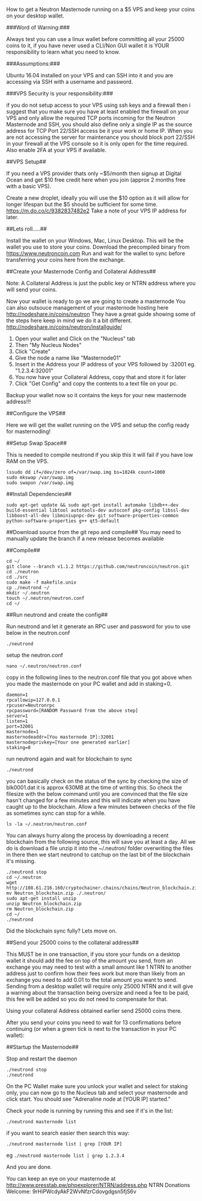 How to get a Neutron Masternode running on a $5 VPS and keep your coins on your desktop wallet.

###Word of Warning:###

Always test you can use a linux wallet before committing all your 25000 coins to it, if you have 
never used a CLI/Non GUI wallet it is YOUR responsibility to learn what you need to know.

###Assumptions:###  

Ubuntu 16.04 installed on your VPS and can SSH into it and you are accessing via SSH with a 
username and password.

###VPS Security is your responsibility:###

if you do not setup access to your VPS using ssh keys and a firewall then i suggest that you make 
sure you have at least enabled the firewall on your VPS and only allow the required TCP ports 
incoming for the Neutron Masternode and SSH, you should also define only a single IP as the 
source address for TCP Port 22/SSH access be it your work or home IP. When you are not accessing 
the server for maintenance you should block port 22/SSH in your firewall at the VPS console so 
it is only open for the time required. Also enable 2FA at your VPS if available.

##VPS Setup##

If you need a VPS provider thats only ~$5/month then signup at Digital Ocean and get $10 free 
credit here when you join (approx 2 months free with a basic VPS).

Create a new droplet, ideally you will use the $10 option as it will allow for longer lifespan 
but the $5 should be sufficient for some time. https://m.do.co/c/9382837482e2
Take a note of your VPS IP address for later.


##Lets roll.....##

Install the wallet on your Windows, Mac, Linux Desktop. This will be the wallet you use to store 
your coins.
Download the precompiled binary from https://www.neutroncoin.com
Run and wait for the wallet to sync before transferring your coins here from the exchange.

##Create your Masternode Config and Collateral Address##

Note: A Collateral Address is just the public key or NTRN address where you will send your coins.

Now your wallet is ready to go we are going to create a masternode
You can also outsouce management of your masternode hosting here http://nodeshare.in/coins/neutron
They have a great guide showing some of the steps here keep in mind we do it a bit different. 
http://nodeshare.in/coins/neutron/installguide/

1. Open your wallet and Click on the "Nucleus" tab
1. Then "My Nucleus Nodes"
1. Click "Create"
1. Give the node a name like "Masternode01"
1. Insert in the Address your IP address of your VPS followed by :32001 eg. "1.2.3.4:32001"
1. You now have your Collateral Address, copy that and store it for later
1. Click "Get Config" and copy the contents to a text file on your pc.


Backup your wallet now so it contains the keys for your new masternode address!!!

##Configure the VPS##

Here we will get the wallet running on the VPS and setup the config ready for masternoding!

##Setup Swap Space##

This is needed to compile neutrond if you skip this it will fail if you have low RAM on the VPS.

```
lssudo dd if=/dev/zero of=/var/swap.img bs=1024k count=1000
sudo mkswap /var/swap.img
sudo swapon /var/swap.img
```

##Install Dependencies##

```
sudo apt-get update && sudo apt-get install automake libdb++-dev build-essential libtool autotools-dev autoconf pkg-config libssl-dev libboost-all-dev libminiupnpc-dev git software-properties-common python-software-properties g++ qt5-default
```


##Download source from the git repo and compile##
You may need to manually update the branch if a new release becomes available

##Compile##

```
cd ~/
git clone --branch v1.1.2 https://github.com/neutroncoin/neutron.git
cd ./neutron
cd ./src
sudo make -f makefile.unix
cp ./neutrond ~/
mkdir ~/.neutron
touch ~/.neutron/neutron.conf
cd ~/
```


##Run neutrond and create the config##

Run neutrond and let it generate an RPC user and password for you to use below in the 
neutron.conf
```
./neutrond
```

setup the neutron.conf
```
nano ~/.neutron/neutron.conf
```

copy in the following lines to the neutron.conf file that you got above when you made the 
masternode on your PC wallet and add in staking=0.

```
daemon=1
rpcallowip=127.0.0.1
rpcuser=Neutronrpc
rpcpassword=[RANDOM Password from the above step]
server=1
listen=1
port=32001
masternode=1
masternodeaddr=[You masternode IP]:32001
masternodeprivkey=[Your one generated earlier]
staking=0
```

run neutrond again and wait for blockchain to sync
```
./neutrond
```

you can basically check on the status of the sync by checking the size of blk0001.dat it is 
approx 630MB at the time of writing this. So check the filesize with the below command until 
you are convinced that the file size hasn't changed for a few minutes and this will indicate 
when you have caught up to the blockchain. Allow a few minutes between checks of the file as 
sometimes sync can stop for a while.

```
ls -la ~/.neutron/neutron.conf
```

You can always hurry along the process by downloading a recent blockchain from the following 
source, this will save you at least a day. All we do is download a file unzip it into the ~/.neutron/ 
folder overwriting the files in there then we start neutrond to catchup on the last bit of the 
blockchain it's missing.
```
./neutrond stop
cd ~/.neutron
wget http://108.61.216.160/cryptochainer.chains/chains/Neutron_blockchain.zip
mv Neutron_blockchain.zip ./.neutron/
sudo apt-get install unzip
unzip Neutron_blockchain.zip
rm Neutron_blockchain.zip
cd ~/
./neutrond
```

Did the blockchain sync fully? Lets move on.


##Send your 25000 coins to the collateral address##

This MUST be in one transaction, if you store your funds on a desktop wallet it 
should add the fee on top of the amount you send, from an exchange you may need 
to test with a small amount like 1 NTRN to another address just to confirm how 
their fees work but more than likely from an exchange you need to add 0.01 to the 
total amount you want to send. Sending from a desktop wallet will require only 
25000 NTRN and it will give a warning about the transaction being oversize and 
need a fee to be paid, this fee will be added so you do not need to compensate 
for that.

Using your collateral Address obtained earlier send 25000 coins there.

After you send your coins you need to wait for 13 confirmations before continuing
(or when a green tick is next to the transaction in your PC wallet):


##Startup the Masternode##

Stop and restart the daemon
```
./neutrond stop
./neutrond
```
On the PC Wallet make sure you unlock your wallet and select for staking only, you can now go 
to the Nucleus tab and select your masternode and click start.
You should see "Adrenaline node at [YOUR IP] started."

Check your node is running by running this and see if it's in the list:
```
./neutrond masternode list
```

if you want to search easier then search this way:
```
./neutrond masternode list | grep [YOUR IP]
```

eg `./neutrond masternode list | grep 1.2.3.4`

And you are done. 

You can keep an eye on your masternode at http://www.presstab.pw/phpexplorer/NTRN/address.php
NTRN Donations Welcome: 9rHiPWcdyAkF2WvNfzrCdovgdgsn5fjS6v
